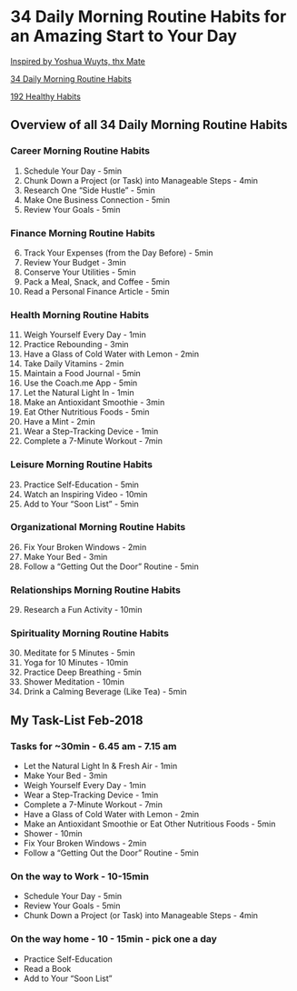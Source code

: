 # 34 Daily Morning Routine Habits for an Amazing Start to Your Day

[Inspired by Yoshua Wuyts, thx Mate](https://yoshuawuyts.gitbooks.io/knowledge/content/life/routine.html)

[34 Daily Morning Routine Habits](https://www.developgoodhabits.com/morning-routine-habits/)

[192 Healthy Habits](https://www.developgoodhabits.com/healthy-habits/)

## Overview of all 34 Daily Morning Routine Habits

### Career Morning Routine Habits
1. Schedule Your Day - 5min
2. Chunk Down a Project (or Task) into Manageable Steps - 4min
3. Research One “Side Hustle” - 5min
4. Make One Business Connection - 5min
5. Review Your Goals - 5min

### Finance Morning Routine Habits
6. Track Your Expenses (from the Day Before) - 5min
7. Review Your Budget - 3min
8. Conserve Your Utilities - 5min
9. Pack a Meal, Snack, and Coffee - 5min
10. Read a Personal Finance Article - 5min

### Health Morning Routine Habits
11. Weigh Yourself Every Day - 1min
12. Practice Rebounding - 3min
13. Have a Glass of Cold Water with Lemon - 2min
14. Take Daily Vitamins - 2min
15. Maintain a Food Journal - 5min
16. Use the Coach.me App - 5min
17. Let the Natural Light In - 1min
18. Make an Antioxidant Smoothie - 3min
19. Eat Other Nutritious Foods - 5min
20. Have a Mint - 2min
21. Wear a Step-Tracking Device - 1min
22. Complete a 7-Minute Workout - 7min

### Leisure Morning Routine Habits
23. Practice Self-Education - 5min
24. Watch an Inspiring Video - 10min
25. Add to Your “Soon List” - 5min

### Organizational Morning Routine Habits
26. Fix Your Broken Windows - 2min
27. Make Your Bed - 3min
28. Follow a “Getting Out the Door” Routine - 5min

### Relationships Morning Routine Habits
29. Research a Fun Activity - 10min

### Spirituality Morning Routine Habits
30. Meditate for 5 Minutes - 5min
31. Yoga for 10 Minutes - 10min
32. Practice Deep Breathing - 5min
33. Shower Meditation - 10min
34. Drink a Calming Beverage (Like Tea) - 5min

## My Task-List Feb-2018

### Tasks for ~30min - 6.45 am - 7.15 am
- Let the Natural Light In & Fresh Air - 1min
- Make Your Bed - 3min
- Weigh Yourself Every Day - 1min
- Wear a Step-Tracking Device - 1min
- Complete a 7-Minute Workout - 7min
- Have a Glass of Cold Water with Lemon - 2min
- Make an Antioxidant Smoothie or Eat Other Nutritious Foods - 5min
- Shower - 10min
- Fix Your Broken Windows - 2min
- Follow a “Getting Out the Door” Routine - 5min

### On the way to Work - 10-15min
- Schedule Your Day - 5min
- Review Your Goals - 5min
- Chunk Down a Project (or Task) into Manageable Steps - 4min

### On the way home - 10 - 15min - pick one a day
- Practice Self-Education
- Read a Book
- Add to Your “Soon List”
